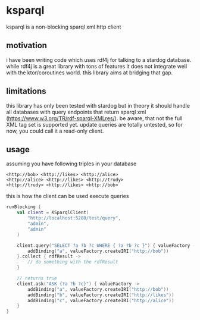 # ksparql

ksparql is a non-blocking sparql xml http client

## motivation

i have been writing code which uses rdf4j for talking to a stardog database. while rdf4j is a great library with tons of
features it does not integrate well with the ktor/coroutines world. this library aims at bridging that gap.

## limitations

this library has only been tested with stardog but in theory it should handle all databases with query endpoints that
return sparql xml (https://www.w3.org/TR/rdf-sparql-XMLres/). be aware, that not the full XML tag set is supported yet.
update queries are totally untested, so for now, you could call it a read-only client.

## usage

assuming you have following triples in your database

```
<http://bob> <http://likes> <http://alice>
<http://alice> <http://likes> <http://trudy>
<http://trudy> <http://likes> <http://bob>
```

this is how the client can be used execute queries

```kotlin
runBlocking {
    val client = KSparqlClient(
        "http://localhost:5280/test/query",
        "admin",
        "admin"
    )

    client.query("SELECT ?a ?b ?c WHERE { ?a ?b ?c }") { valueFactory ->
        addBinding("a", valueFactory.createIRI("http://bob"))
    }.collect { rdfResult ->
        // do something with the rdfResult
    }

    // returns true
    client.ask("ASK {?a ?b ?c}") { valueFactory ->
        addBinding("a", valueFactory.createIRI("http://bob"))
        addBinding("b", valueFactory.createIRI("http://likes"))
        addBinding("c", valueFactory.createIRI("http://alice"))
    }
}
```
